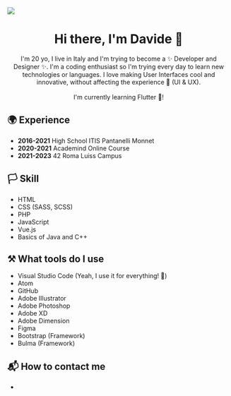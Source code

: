 <img src="https://i.imgur.com/orKNBMK.png"/>

<main>
  <h1 align="center">Hi there, I'm Davide 👋</h1>
  <p align="center">
    I'm 20 yo, I live in Italy and I'm trying to become a ✨ Developer and Designer ✨. I'm a coding enthusiast so I'm trying every day to learn new technologies or languages. I love making User Interfaces cool and innovative, without affecting the experience 🌈 (UI & UX).<br><br>I'm currently learning Flutter 🥰!
  </p>
  <h2>🌍 Experience</h2>
  <ul>
    <li><strong>2016-2021</strong> High School ITIS Pantanelli Monnet</li>
    <li><strong>2020-2021</strong> Academind Online Course</li>
    <li><strong>2021-2023</strong> 42 Roma Luiss Campus</li>
  </ul>
  <h2>🏳️ Skill</h2>
  <ul>
    <li>HTML</li>
    <li>CSS (SASS, SCSS)</li>
    <li>PHP</li>
    <li>JavaScript</li>
    <li>Vue.js</li>
    <li>Basics of Java and C++</li>
  </ul>
  <h2>⚒️ What tools do I use</h2>
  <ul>
    <li>Visual Studio Code (Yeah, I use it for everything! 🙈)</li>
    <li>Atom</li>
    <li>GitHub</li>
    <li>Adobe Illustrator</li>
    <li>Adobe Photoshop</li>
    <li>Adobe XD</li>
    <li>Adobe Dimension</li>
    <li>Figma</li>
    <li>Bootstrap (Framework)</li>
    <li>Bulma (Framework)</li>
  </ul>
  <h2>📬 How to contact me</h2>
  <ul>
    <li></li>
  </ul>
</main>

<!--
**DavideGioia/davidegioia** is a ✨ _special_ ✨ repository because its `README.md` (this file) appears on your GitHub profile.

Here are some ideas to get you started:

- 🔭 I’m currently working on ...
- 🌱 I’m currently learning ...
- 👯 I’m looking to collaborate on ...
- 🤔 I’m looking for help with ...
- 💬 Ask me about ...
- 📫 How to reach me: ...
- 😄 Pronouns: ...
- ⚡ Fun fact: ...
-->
